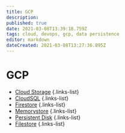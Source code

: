 ```yaml
---
title: GCP
description: 
published: true
date: 2021-03-08T13:39:18.759Z
tags: cloud, devops, gcp, data persistence
editor: markdown
dateCreated: 2021-03-08T13:27:36.895Z
---
```


# GCP
- [Cloud Storage](/training/gcp/cloud_storage)
{.links-list}
- [CloudSQL](/training/gcp/cloud_sql)
{.links-list}
- [Firestore](/training/gcp/firestore)
{.links-list}
- [Memorystore](/training/gcp/memorystore)
{.links-list}
- [Persistent Disk](/training/gcp/persistent_disk)
{.links-list}
- [Filestore](/training/gcp/filestore)
{.links-list}